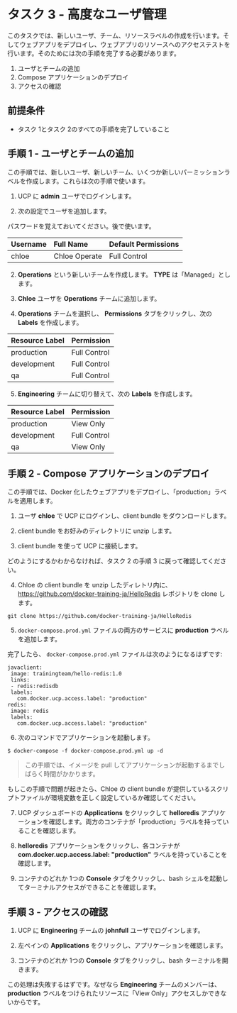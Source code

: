 <!--
# Task 3 - Advanced User Management
//-->
# タスク 3 - 高度なユーザ管理

<!--
In this Task you will complete create new users, teams and resource labels. You will then deploy a web app and test access to the web apps resources. In order to do this you will complete the following steps:
//-->
このタスクでは、新しいユーザ、チーム、リソースラベルの作成を行います。そしてウェブアプリをデプロイし、ウェブアプリのリソースへのアクセステストを行います。そのためには次の手順を完了する必要があります。

<!--
1. Create additional users and teams
2. Deploy a Compose application
3. Check access
//-->
1. ユーザとチームの追加
2. Compose アプリケーションのデプロイ
3. アクセスの確認

<!--
## Pre-requisites
//-->
## 前提条件

<!--
- Must have completed all steps in Task 1 and Task 2
//-->

- タスク 1とタスク 2のすべての手順を完了していること

<!--
## Step 1 - Create additional users and teams
//-->
## 手順 1 - ユーザとチームの追加

<!--
In this step you will create a new user, a new team, and some new permissions labels. You will use these in the next step.
//-->
この手順では、新しいユーザ、新しいチーム、いくつか新しいパーミッションラベルを作成します。これらは次の手順で使います。

<!--
1. Make sure you are logged into UCP as the **admin** user.
//-->
1. UCP に **admin** ユーザでログインします。

<!--
2. Create an additional user with the following details.
//-->
2. 次の設定でユーザを追加します。

<!--
  Be sure to make a note of the password you set, as you will need this later.
//-->
  パスワードを覚えておいてください。後で使います。

| Username   | Full Name       | Default Permissions  |
| :--------- | :-----------    | :------------------- |
| chloe      | Chloe Operate   | Full Control         |


<!--
2. Create a new team called **"Operations"** and make sure **TYPE** is "Managed".
//-->
2. **Operations** という新しいチームを作成します。 **TYPE** は「Managed」とします。

<!--
3. Add user **Chloe** to the new **Operations** team.
//-->
3. **Chloe** ユーザを **Operations** チームに追加します。

<!--
4. With the **Operations** team selected, click on the **Permissions** tab and create the following **Labels**.
//-->
4. **Operations** チームを選択し、 **Permissions** タブをクリックし、次の **Labels** を作成します。

| Resource Label   |   Permission         |
| :-------------   |   :------------------|
| production       |   Full Control       |
| development      |   Full Control       |
| qa               |   Full Control       |

<!--
5. Switch over to the **Engineering** team and create the following **Labels**.
//-->
5. **Engineering** チームに切り替えて、次の **Labels** を作成します。

| Resource Label   |   Permission         |
| :-------------   |   :------------------|
| production       |   View Only          |
| development      |   Full Control       |
| qa               |   View Only          |


<!--
## Step 2 - Deploy a Compose application
//-->
## 手順 2 - Compose アプリケーションのデプロイ

<!--
In this step you will deploy a Dockerized web app and apply the "production" label to it.
//-->
この手順では、Docker 化したウェブアプリをデプロイし、「production」ラベルを適用します。

<!--
1. Login to UCP as the user **chloe** and download her client bundle.
//-->
1. ユーザ **chloe** で UCP にログインし、client bundle をダウンロードします。

<!--
2. Unzip the client bundle into a folder of your choice.
//-->
2. client bundle をお好みのディレクトリに unzip します。

<!--
3. Connect to UCP using the client bundle.
//-->
3. client bundle を使って UCP に接続します。

<!--
  If you need details on how to do this, refer back to Step 3 in Task 2.
//-->
  どのようにするかわからなければ、タスク 2 の手順 3 に戻って確認してください。

<!--
4. Clone the https://github.com/johnny-tu/HelloRedis repository from withint the directory that contains Chloe's unzipped client bundle.
//-->
4. Chloe の client bundle を unzip したディレトリ内に、https://github.com/docker-training-ja/HelloRedis レポジトリを clone します。

  ```
  git clone https://github.com/docker-training-ja/HelloRedis
  ```

<!--
5. Add the **production** lable to both services in the `docker-compose.prod.yml` file.
//-->
5. `docker-compose.prod.yml` ファイルの両方のサービスに **production** ラベルを追加します。

<!--
   When completed, your `docker-compose.prod.yml` file should look like the following:
//-->
   完了したら、 `docker-compose.prod.yml` ファイルは次のようになるはずです:

   ```
javaclient:
    image: trainingteam/hello-redis:1.0
    links:
    - redis:redisdb
    labels:
      com.docker.ucp.access.label: "production"
redis:
    image: redis
    labels:
      com.docker.ucp.access.label: "production"
   ```

<!--
6. Launch the application with the following command:
//-->
6. 次のコマンドでアプリケーションを起動します。

  ```
  $ docker-compose -f docker-compose.prod.yml up -d
  ```

<!--
  > This step may take a few minutes while images are pulled and the application is started.
//-->
  > この手順では、イメージを pull してアプリケーションが起動するまでしばらく時間がかかります。

<!--
  If you experience issues with this step, ensure that you have correctly set the environment variables using the script file supplied as part of Chloe's client bundle.
//-->
  もしこの手順で問題が起きたら、Chloe の client bundle が提供しているスクリプトファイルが環境変数を正しく設定しているか確認してください。

<!--
7. Click on the **Applications** link in the UCP Dashboard to see the **helloredis** application. Check both containers to make sure they have the "production" label.
//-->
7. UCP ダッシュボードの **Applications** をクリックして **helloredis** アプリケーションを確認します。両方のコンテナが「production」ラベルを持っていることを確認します。

<!--
8. Click the **helloredis** application and drill into each container to make sure it has the **com.docker.ucp.access.label: "production"** label.
//-->
8. **helloredis** アプリケーションをクリックし、各コンテナが **com.docker.ucp.access.label: "production"** ラベルを持っていることを確認します。

<!--
9. Click the **Console** tab on one of the containers and run a bash shell to confirm that you can get terminal access.
//-->
9. コンテナのどれか 1つの **Console** タブをクリックし、bash シェルを起動してターミナルアクセスができることを確認します。


<!--
## Step 3 - Check access
//-->
## 手順 3 - アクセスの確認

<!--
1. Login to UCP as **johnfull** from the **Engineering** team.
//-->
1. UCP に **Engineering** チームの **johnfull** ユーザでログインします。

<!--
2. Click on the **Applications** link in the left pane and verify that you can see the application.
//-->
2. 左ペインの **Applications** をクリックし、アプリケーションを確認します。

<!--
3. Drill into one of the containers and try and open a bash terminal from the **Console** tab.
//-->
3. コンテナのどれか 1つの **Console** タブをクリックし、bash ターミナルを開きます。

<!--
  This operation will fail. This is because members of the **Engineering** team only have "View Only" access to resources tagged with the **production** label.
//-->
  この処理は失敗するはずです。なぜなら **Engineering** チームのメンバーは、 **production** ラベルをつけられたリソースに「View Only」アクセスしかできないからです。
